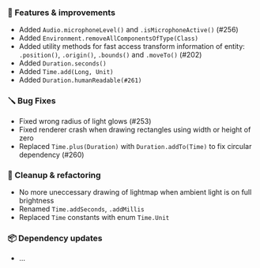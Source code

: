 ### 🚀 Features & improvements

- Added `Audio.microphoneLevel()` and `.isMicrophoneActive()` (#256)
- Added `Environment.removeAllComponentsOfType(Class)`
- Added utility methods for fast access transform information of entity: `.position()`, `.origin()`, `.bounds()` and `.moveTo()` (#202)
- Added `Duration.seconds()`
- Added `Time.add(Long, Unit)`
- Added `Duration.humanReadable(#261)`

### 🪛 Bug Fixes

- Fixed wrong radius of light glows (#253)
- Fixed renderer crash when drawing rectangles using width or height of zero
- Replaced `Time.plus(Duration)` with `Duration.addTo(Time)` to fix circular dependency (#260)

### 🧽 Cleanup & refactoring

- No more uneccessary drawing of lightmap when ambient light is on full brightness
- Renamed `Time.addSeconds`, `.addMillis`
- Replaced `Time` constants with enum `Time.Unit`

### 📦 Dependency updates

- ...